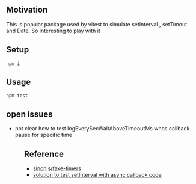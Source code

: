 <h2>Motivation</h2>
This is popular package used by vitest to simulate setInterval , setTimout and Date. So interesting to play with it

<h2>Setup</h2>

```
npm i
```

<h2>Usage</h2>

```
npm test
```

<h2>open issues</h2>
<ul>
<li>not clear how to test logEverySecWaitAboveTimeoutMs whos callback pause for specific time </li>
<ul>


<h2>Reference</h2>
<ul>
<li>
<a href='https://github.com/sinonjs/fake-timers'>sinonjs/fake-timers</a></li>
<li><a href='https://gist.github.com/apieceofbart/e6dea8d884d29cf88cdb54ef14ddbcc4'>solution to test setInterval with async callback code</a></li>